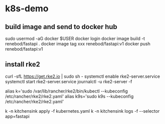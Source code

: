 # k8s-demo

## build image and send to docker hub
sudo usermod -aG docker $USER
docker login
docker image build -t renebod/fastapi .
docker image tag xxx renebod/fastapi:v1
docker push renebod/fastapi:v1

## install rke2
curl -sfL https://get.rke2.io | sudo sh -
systemctl enable rke2-server.service
systemctl start rke2-server.service
journalctl -u rke2-server -f

alias k='sudo /var/lib/rancher/rke2/bin/kubectl --kubeconfig /etc/rancher/rke2/rke2.yaml'
alias k9s='sudo k9s --kubeconfig /etc/rancher/rke2/rke2.yaml'

k -n kitchensink apply -f kubernetes.yaml
k -n kitchensink logs -f --selector app=fastapi